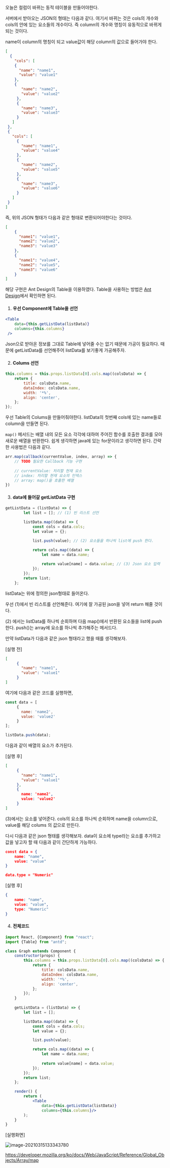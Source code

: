 오늘은 컬럼이 바뀌는 동적 테이블을 만들어야한다. 



서버에서 받아오는 JSON의 형태는 다음과 같다. 여기서 바뀌는 것은 cols의 개수와 cols의 안에 있는 요소들의 개수이다. 즉 column의 개수와 명칭이 유동적으로 바뀌게 되는 것이다. 

name이 column의 명칭이 되고 value값이 해당 column의 값으로 들어가야 한다.

```json
[
  {
    "cols": [
    {
      "name": "name1",
      "value": "value1"
    },
    {
       "name": "name2",
       "value": "value2"
     },
     {
       "name": "name3",
       "value": "value3"
     }
   ]
 },
 {
   "cols": [
     {
       "name": "name1",
       "value": "value4"
     },
     {
       "name": "name2",
       "value": "value5"
     },
     {
       "name": "name3",
       "value": "value6"
     }
   ]
 }
]
```



즉, 위의 JSON 형태가 다음과 같은 형태로 변환되어야한다는 것이다. 

``` json
[
    {
      "name1": "value1",
      "name2": "value2",
      "name3": "value3"
    },
    {
      "name1": "value4",
      "name2": "value5",
      "name3": "value6"
    }
]
```



해당 구현은 Ant Design의 Table을 이용하였다.  Table을 사용하는 방법은 [Ant Design](https://ant.design/components/table/)에서 확인하면 된다.



1. #### 우선 Component에 Table을 선언

```jsx
<Table
    data={this.getListData(listData)}
    columns={this.columns}
 />
```

Json으로 받아온 정보를 그대로 Table에 넣어줄 수는 없기 때문에 가공이 필요하다. 때문에 getListData를 선언해주어 listData를 보기좋게 가공해주자.



2. #### Colums 선언

```jsx
this.columns = this.props.listData[0].cols.map((colsData) => {
    return {
        title: colsData.name,
        dataIndex: colsData.name,
        width: '*%',
        align: 'center',
    };
});
```

우선 Table의 Colums을 만들어줘야한다. listData의 첫번째 cols에 있는 name들로 column을 만들면 된다. 

`map()` 메서드는 배열 내의 모든 요소 각각에 대하여 주어진 함수를 호출한 결과를 모아 새로운 배열을 반환한다. 쉽게 생각하면 java에 있는 for문이라고 생각하면 된다. 간략한 사용법은 다음과 같다.

```javascript
arr.map(callback(currentValue, index, array) => {
    // TODO 필요한 Callback 기능 구현
    
    // currentValue: 처리할 현재 요소
    // index: 처리할 현재 요소의 인덱스
    // array: map()을 호출한 배열
})
```



3. #### data에 들어갈 getListData 구현

```jsx
getListData = (listData) => {
        let list = []; // (1) 빈 리스트 선언

        listData.map((data) => { 
            const cols = data.cols;
            let value = {};

            list.push(value); // (2) 요소들을 하나씩 list에 push 한다.

            return cols.map((data) => {
                let name = data.name;
        
                return value[name] = data.value; // (3) Json 요소 입력
            });
        });
        return list;
    };
```

listData는 위에 정의한 json형태로 들어온다.  

우선 (1)에서 빈 리스트를 선언해준다. 여기에 잘 가공된 json을 넣어 return 해줄 것이다. 

(2) 에서는 listData를 하나씩 순회하며 다음 map()에서 반환된 요소들을 list에 push 한다. push()는 array에 요소를 하나씩 추가해주는 메서드다. 



만약 listData가 다음과 같은 json 형태라고 했을 때를 생각해보자.

[실행 전]

```json
[
     {
       "name": "name1",
       "value": "value1"
     }
]
```



여기에 다음과 같은 코드를 실행하면,

```javascript
const data = [
     {
       name: 'name2',
       value: 'value2'
     }
];

listData.push(data);
```



다음과 같이 배열의 요소가 추가된다.

[실행 후]

```json
[
     {
       "name": "name1",
       "value": "value1"
     },
     {
       name: 'name2',
       value: 'value2'
     }
]
```



(3)에서는 요소를 넣어준다. cols의 요소를 하나씩 순회하며 name을 column으로, value를 해당 colums 의 값으로 만든다. 

다시 다음과 같은 json 형태를 생각해보자. data이 요소에 type라는 요소를 추가하고 값을 넣고자 할 때 다음과 같이 간단하게 가능하다.

```json
const data = {
    name: "name",
    value: "value"
}

data.type = "Numeric"
```



[실행 후]

```json
{
    name: "name",
    value: "value",
    type: "Numeric"
}
```





4. #### 전체코드

```jsx
import React, {Component} from "react";
import {Table} from "antd";

class Graph extends Component {
    constructor(props) {
        this.columns = this.props.listData[0].cols.map((colsData) => {
            return {
                title: colsData.name,
                dataIndex: colsData.name,
                width: '*%',
                align: 'center',
            };
        });
    }
    
    getListData = (listData) => {
        let list = [];

        listData.map((data) => {
            const cols = data.cols;
            let value = {};

            list.push(value);

            return cols.map((data) => {
                let name = data.name;
        
                return value[name] = data.value;
            });
        });
        return list;
    };

    render() {
        return (
            <Table
                data={this.getListData(listData)}
                columns={this.columns}/>
        );
    }
}
```



[실행화면]

![image-20210315133343780](C:\Users\2075j\AppData\Roaming\Typora\typora-user-images\image-20210315133343780.png)

https://developer.mozilla.org/ko/docs/Web/JavaScript/Reference/Global_Objects/Array/map

